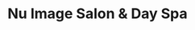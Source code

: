 ---
title: "Nu Image Salon & Day Spa"
url: /scottsdale/nu-image-salon-and-day-spa/
shop: hairdresser
---
